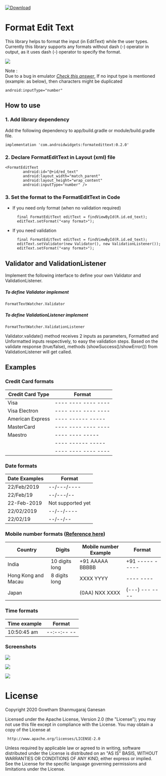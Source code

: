 [ ![Download](https://api.bintray.com/packages/gowthamraj07/EditText-Formatter/formatedittext/images/download.svg) ](https://bintray.com/gowthamraj07/EditText-Formatter/formatedittext/_latestVersion)

# Format Edit Text
This library helps to format the input (in EditText) while the user types. 
Currently this library supports any formats without dash (-) operator in output, 
as it uses dash (-) operator to specify the format. 

<a href='https://bintray.com/gowthamraj07/EditText-Formatter/formatedittext?source=watch' alt='Get automatic notifications about new "formatedittext" versions'><img src='https://www.bintray.com/docs/images/bintray_badge_color.png'></a>

Note :  
Due to a bug in emulator [*Check this answer*](https://stackoverflow.com/a/9146166/1679946),
If no input type is mentioned (example: as below), then characters might be duplicated

    android:inputType="number"


## How to use

### 1. Add library dependency
Add the following dependency to app/build.gradle or module/build.gradle file.

    implementation 'com.androidwidgets:formatedittext:0.2.0'

### 2. Declare FormatEditText in Layout (xml) file
    <FormatEditText
            android:id="@+id/ed_text"
            android:layout_width="match_parent"
            android:layout_height="wrap_content"
            android:inputType="number" />

### 3. Set the format to the FormatEditText in Code
- If you need only format (when no validation required)

        final FormatEditText editText = findViewById(R.id.ed_text);
        editText.setFormat("<any format>");
        
- If you need validation
        
        final FormatEditText editText = findViewById(R.id.ed_text);
        editText.setValidator(new Validator(), new ValidationListener());
        editText.setFormat("<any format>");
        
## Validator and ValidationListener
Implement the following interface to define your own Validator and ValidationListener.

##### To define Validator implement
    FormatTextWatcher.Validator
    
##### To define ValidationListener implement
    FormatTextWatcher.ValidationListener

Validator.validate() method receives 2 inputs as parameters, Formatted and Unformatted inputs respectively,
to easy the validation steps.
Based on the validate response (true/false), methods (showSuccess()/showError()) from ValidationListener will get called.



## Examples
### Credit Card formats
| Credit Card Type | Format              |
|------------------|---------------------|
| Visa             | ---- ---- ---- ---- |
| Visa Electron    | ---- ---- ---- ---- |
| American Express | ---- ------ -----   |
| MasterCard       | ---- ---- ---- ---- |
| Maestro          | ---- ---- -----     |
|                  | ---- ------ -----   |
|                  | ---- ---- ---- ---- |


### Date formats
| Date Examples | Format            |
|---------------|-------------------|
| 22/Feb/2019   | --/---/----       |
| 22/Feb/19     | --/---/--         |
| 22-Feb-2019   | Not supported yet |
| 22/02/2019    | --/--/----        |
| 22/02/19      | --/--/--          |


### Mobile number formats ([Reference here](https://en.wikipedia.org/wiki/National_conventions_for_writing_telephone_numbers))
| Country             | Digits         | Mobile number Example | Format          |
|---------------------|----------------|-----------------------|-----------------|
| India               | 10 digits long | +91 AAAAA BBBBB       | +91 ----- ----- |
| Hong Kong and Macau | 8 digits long  | XXXX YYYY             | ---- ----       |
| Japan               |                | (0AA) NXX XXXX        | (---) --- ----  |


### Time formats
| Time example | Format      |
|--------------|-------------|
| 10:50:45 am  | --:--:-- -- |


### Screenshots

![](images/Screenshot_1.png?raw=true)

![](images/Screenshot_2.png?raw=true)

![](images/Screenshot_3.png?raw=true)


# License

Copyright 2020 Gowtham Shanmugaraj Ganesan

   Licensed under the Apache License, Version 2.0 (the "License");
   you may not use this file except in compliance with the License.
   You may obtain a copy of the License at

     http://www.apache.org/licenses/LICENSE-2.0

   Unless required by applicable law or agreed to in writing, software
   distributed under the License is distributed on an "AS IS" BASIS,
   WITHOUT WARRANTIES OR CONDITIONS OF ANY KIND, either express or implied.
   See the License for the specific language governing permissions and
   limitations under the License.
